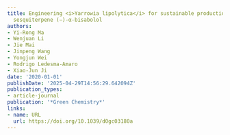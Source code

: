 ```yaml
---
title: Engineering <i>Yarrowia lipolytica</i> for sustainable production of the chamomile
  sesquiterpene (−)-α-bisabolol
authors:
- Yi-Rong Ma
- Wenjuan Li
- Jie Mai
- Jinpeng Wang
- Yongjun Wei
- Rodrigo Ledesma‐Amaro
- Xiao‐Jun Ji
date: '2020-01-01'
publishDate: '2025-04-29T14:56:29.642094Z'
publication_types:
- article-journal
publication: '*Green Chemistry*'
links:
- name: URL
  url: https://doi.org/10.1039/d0gc03180a
---
```

